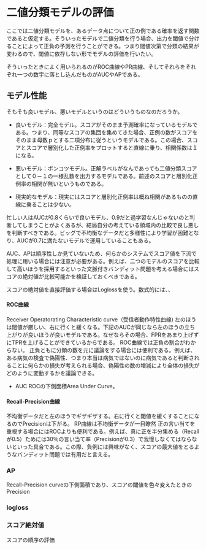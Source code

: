 
# 二値分類モデルの評価

ここでは二値分類モデルを、あるデータ点について正の例である確率を返す関数であると仮定する。そういったモデルで二値分類を行う場合、出力を閾値で分けることによって正負の予測を行うことができる。つまり閾値次第で分類の結果が変わるので、閾値に依存しない形でモデルの評価を行いたい。

そういったときによく用いられるのがROC曲線やPR曲線、そしてそれらをそれぞれ一つの数字に落とし込んだものがAUCやAPである。

## モデル性能

そもそも良いモデル、悪いモデルというのはどういうものなのだろうか。

- 良いモデル：完全モデル。スコアがそのまま予測確率になっているモデルである。つまり、同等なスコアの集団を集めてきた場合、正例の数がスコアをそのまま母数ｐとする二項分布に従うというモデルである。この場合、スコアとスコアで層別化した正例率をプロットすると直線に乗り、相関係数は１になる。

- 悪いモデル：ポンコツモデル。正解ラベルがなんであっても二値分類スコアとして０－１の一様乱数を出力するモデルである。前述のスコアと層別化正例率の相関が無いというものである。

- 現実的なモデル：現実にはスコアと層別化正例率は概ね相関があるものの直線に乗ることは少ない。


忙しい人はAUCが0.8くらいで良いモデル、0.9だと過学習なんじゃないのと判断してしまうことがよくあるが、結局自分の考えている領域内の比較で良し悪しを判断すべきである。ビッグで不均衡なデータだと多様性により学習が困難となり、AUCが0.7に満たないモデルで運用していることもある。

AUC、APは順序性しか見ていないため、何らかのシステムでスコア値を下流で処理に用いる場合には注意が必要がある。例えば、二つのモデルのスコアを比較して高いほうを採用するといった文脈付きバンディット問題を考える場合にはスコアの絶対値が比較可能かを検証しておくべきである。

スコアの絶対値を直接評価する場合はLoglossを使う。数式的には、、

#### ROC曲線
Receiver Operatorating Characteristic curve（受信者動作特性曲線)
左のほうは閾値が厳しい、右に行くと緩くなる。下記のAUCが同じなら左のほうの立ち上がりが良いほうが良いモデルである。なぜならその場合、FPRをあまり上げずにTPRを上げることができているからである。
ROC曲線では正負の割合がわからない。
正負ともに分類の数を元に議論をする場合には便利である。例えば、ある病気の検査で偽陽性、つまり本当は病気ではないのに病気であると判断されることに何らかの損失が考えられる場合、偽陽性の数の増減により全体の損失がどのように変動するかを議論できる。

- AUC
ROCの下側面積Area Under Curve。

#### Recall-Precision曲線
不均衡データだと左のほうでギザギザする。右に行くと閾値を緩くすることになるのでPrecisionは下がる。
RP曲線は不均衡データが一目瞭然
正の言い当てを重視する場合にはROCよりも便利である。例えば、真に正を半分集める（Recallが0.5）ためには30％の言い当て率（Precisionが0.3）で我慢しなくてはならないといった具合である。この際、負例には興味がなく、スコアの最大値をとるようなバンディット問題では有用だと言える。

### AP
Recall-Precision curveの下側面積であり、スコアの閾値を色々変えたときのPrecision

### logloss

### スコア絶対値
スコアの順序の評価
